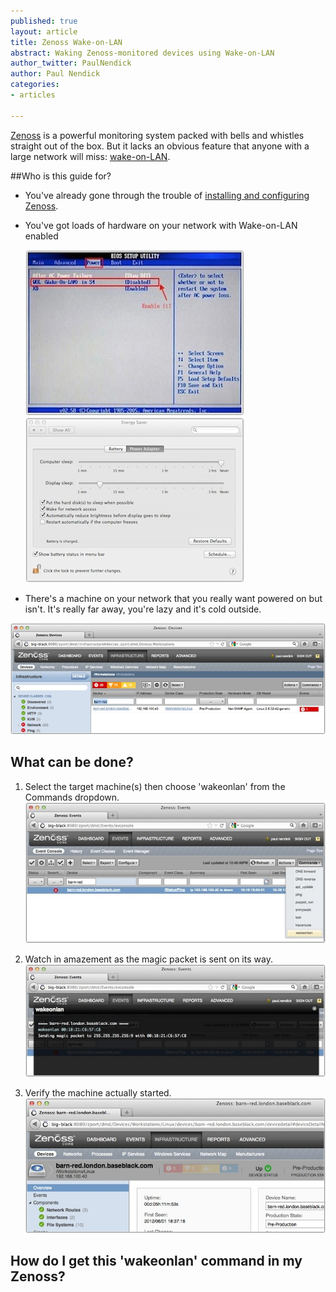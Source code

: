 ```yaml
---
published: true
layout: article
title: Zenoss Wake-on-LAN
abstract: Waking Zenoss-monitored devices using Wake-on-LAN
author_twitter: PaulNendick
author: Paul Nendick
categories:
- articles

---
```


[Zenoss](http://www.zenoss.com/) is a powerful monitoring system packed with bells and whistles straight out of the box. But it lacks an obvious feature that anyone with a large network will miss: [wake-on-LAN](http://en.wikipedia.org/wiki/Wake-on-LAN).

##Who is this guide for?

* You've already gone through the trouble of [installing and configuring Zenoss](http://community.zenoss.org/community/documentation).

* You've got loads of hardware on your network with Wake-on-LAN enabled

    ![WOL Bios](/assets/images/wol-bios-enable.jpg) ![WOL Mac](/assets/images/wol-mac-enable.jpg)

* There's a machine on your network that you really want powered on but isn't. It's really far away, you're lazy and it's cold outside.

![WOL machine down](/assets/images/wol-machine-down.jpg) 

## What can be done?
1. Select the target machine(s) then choose 'wakeonlan' from the Commands dropdown.
![WOL machine down](/assets/images/wol-machine-wakeup.jpg) 

2. Watch in amazement as the magic packet is sent on its way.
![WOL machine down](/assets/images/wol-send-packet.jpg) 

3. Verify the machine actually started.
![WOL machine down](/assets/images/wol-wake-success.jpg) 


## How do I get this 'wakeonlan' command in my Zenoss?